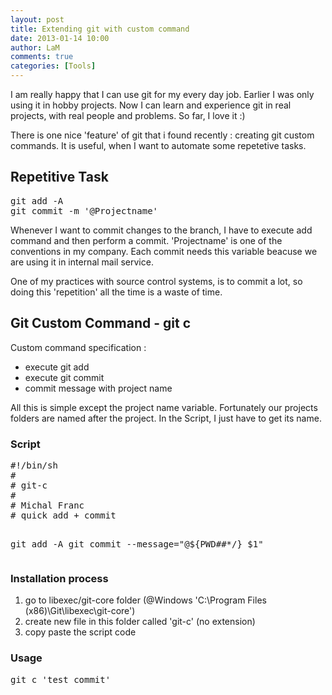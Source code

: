 ```yaml
---
layout: post
title: Extending git with custom command
date: 2013-01-14 10:00
author: LaM
comments: true
categories: [Tools]
---
```

I am really happy that I can use git for my every day job. Earlier I was only using it in hobby projects. Now I can learn and experience git in real projects, with real people and problems. So far, I love it :)

There is one nice 'feature' of git that i found recently : creating git custom commands. It is useful, when I want to automate some repetetive tasks.

<h2>Repetitive Task</h2>
<pre class="lang:sh decode:true">
git add -A
git commit -m '@Projectname'
</pre>
Whenever I want to commit changes to the branch, I have to execute add command and then perform a commit. 'Projectname' is one of the conventions in my company. Each commit needs this variable beacuse we are using it in internal mail service.

One of my practices with source control systems, is to commit a lot, so doing this 'repetition' all the time is a waste of time. 

<h2>Git Custom Command - git c</h2>

Custom command specification :

<ul>
	<li>execute git add</li>
	<li>execute git commit</li>
	<li>commit message with project name</li>
</ul>

All this is simple except the project name variable. Fortunately our projects folders are named after the project. In the Script, I just have to get its name.

<h3>Script</h3>
<pre class="lang:sh decode:true">#!/bin/sh
#
# git-c
#
# Michal Franc
# quick add + commit

git add -A
git commit --message="@${PWD##*/} $1"
</pre>
<h3>Installation process</h3>

<ol>
	<li>go to libexec/git-core folder (@Windows 'C:\Program Files (x86)\Git\libexec\git-core')</li>
	<li>create new file in this folder called 'git-c' (no extension)</li>
	<li>copy paste the script code</li>
</ol>

<h3>Usage</h3>

<pre class="lang:sh decode:true">
git c 'test commit'
</pre>
